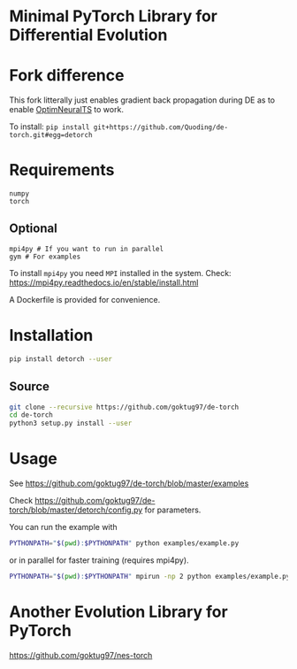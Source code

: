 # Minimal PyTorch Library for Differential Evolution

# Fork difference

This fork litterally just enables gradient back propagation during DE as to enable [OptimNeuralTS](https://github.com/Quoding/optimneuralbandits) to work.

To install:
`pip install git+https://github.com/Quoding/de-torch.git#egg=detorch`

# Requirements

```
numpy
torch
```

## Optional

```
mpi4py # If you want to run in parallel
gym # For examples
```

To install `mpi4py` you need `MPI` installed in the system.
Check: https://mpi4py.readthedocs.io/en/stable/install.html

A Dockerfile is provided for convenience.

# Installation

```bash
pip install detorch --user
```

## Source

```bash
git clone --recursive https://github.com/goktug97/de-torch
cd de-torch
python3 setup.py install --user
```

# Usage

See https://github.com/goktug97/de-torch/blob/master/examples

Check https://github.com/goktug97/de-torch/blob/master/detorch/config.py for parameters.

You can run the example with

```bash
PYTHONPATH="$(pwd):$PYTHONPATH" python examples/example.py
```

or in parallel for faster training (requires mpi4py).

```bash
PYTHONPATH="$(pwd):$PYTHONPATH" mpirun -np 2 python examples/example.py
```

# Another Evolution Library for PyTorch

https://github.com/goktug97/nes-torch
